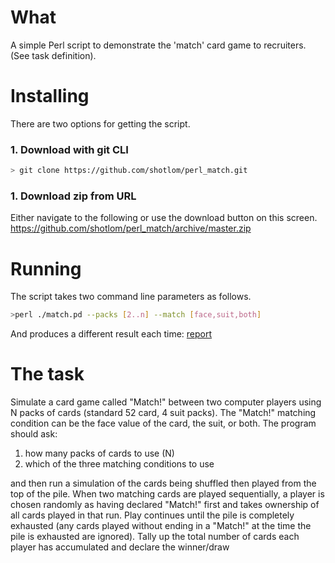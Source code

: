 # What

A simple Perl script to demonstrate the 'match' card game to recruiters. (See task definition).

# Installing

There are two options for getting the script.

### 1. Download with git CLI
```bash
> git clone https://github.com/shotlom/perl_match.git
```

### 1. Download zip from URL

Either navigate to the following or use the download button on this screen.
https://github.com/shotlom/perl_match/archive/master.zip

# Running

The script takes two command line parameters as follows.

```bash
>perl ./match.pd --packs [2..n] --match [face,suit,both]
```

And produces a different result each time:
[report](./report.jpg)


# The task

Simulate a card game called "Match!" between two computer players using N
packs of cards (standard 52 card, 4 suit packs). The "Match!" matching condition
can be the face value of the card, the suit, or both. The program should ask:

1. how many packs of cards to use (N)
1. which of the three matching conditions to use

and then run a simulation of the cards being shuffled then played from the top of
the pile. When two matching cards are played sequentially, a player is chosen
randomly as having declared "Match!" first and takes ownership of all cards
played in that run. Play continues until the pile is completely exhausted (any
cards played without ending in a "Match!" at the time the pile is exhausted are
ignored). Tally up the total number of cards each player has accumulated and
declare the winner/draw

